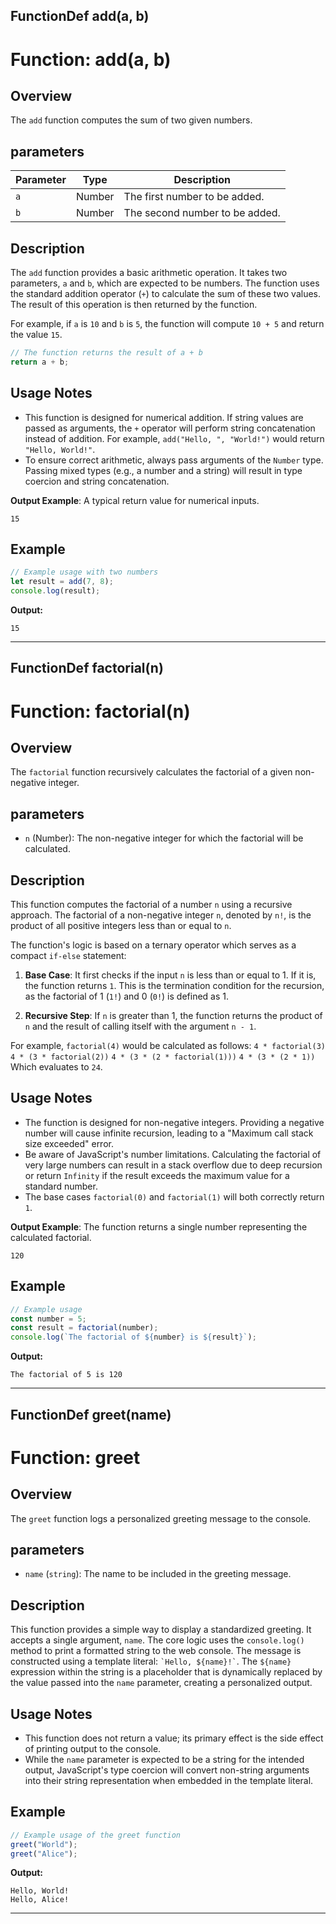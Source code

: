 ## FunctionDef add(a, b)
# Function: add(a, b)

## Overview

The `add` function computes the sum of two given numbers.

## parameters

| Parameter | Type | Description |
|-----------|------|-------------|
| `a` | Number | The first number to be added. |
| `b` | Number | The second number to be added. |

## Description

The `add` function provides a basic arithmetic operation. It takes two parameters, `a` and `b`, which are expected to be numbers. The function uses the standard addition operator (`+`) to calculate the sum of these two values. The result of this operation is then returned by the function.

For example, if `a` is `10` and `b` is `5`, the function will compute `10 + 5` and return the value `15`.

```javascript
// The function returns the result of a + b
return a + b;
```

## Usage Notes

- This function is designed for numerical addition. If string values are passed as arguments, the `+` operator will perform string concatenation instead of addition. For example, `add("Hello, ", "World!")` would return `"Hello, World!"`.
- To ensure correct arithmetic, always pass arguments of the `Number` type. Passing mixed types (e.g., a number and a string) will result in type coercion and string concatenation.

**Output Example**: A typical return value for numerical inputs.

```
15
```

## Example

```javascript
// Example usage with two numbers
let result = add(7, 8);
console.log(result);
```

**Output:**

```
15
```

***
## FunctionDef factorial(n)
# Function: factorial(n)

## Overview

The `factorial` function recursively calculates the factorial of a given non-negative integer.

## parameters

- `n` (Number): The non-negative integer for which the factorial will be calculated.

## Description

This function computes the factorial of a number `n` using a recursive approach. The factorial of a non-negative integer `n`, denoted by `n!`, is the product of all positive integers less than or equal to `n`.

The function's logic is based on a ternary operator which serves as a compact `if-else` statement:

1.  **Base Case**: It first checks if the input `n` is less than or equal to 1. If it is, the function returns `1`. This is the termination condition for the recursion, as the factorial of 1 (`1!`) and 0 (`0!`) is defined as 1.

2.  **Recursive Step**: If `n` is greater than 1, the function returns the product of `n` and the result of calling itself with the argument `n - 1`.

For example, `factorial(4)` would be calculated as follows:
`4 * factorial(3)`
`4 * (3 * factorial(2))`
`4 * (3 * (2 * factorial(1)))`
`4 * (3 * (2 * 1))`
Which evaluates to `24`.

## Usage Notes

- The function is designed for non-negative integers. Providing a negative number will cause infinite recursion, leading to a "Maximum call stack size exceeded" error.
- Be aware of JavaScript's number limitations. Calculating the factorial of very large numbers can result in a stack overflow due to deep recursion or return `Infinity` if the result exceeds the maximum value for a standard number.
- The base cases `factorial(0)` and `factorial(1)` will both correctly return `1`.

**Output Example**: The function returns a single number representing the calculated factorial.
```
120
```

## Example

```javascript
// Example usage
const number = 5;
const result = factorial(number);
console.log(`The factorial of ${number} is ${result}`);
```

**Output:**

```
The factorial of 5 is 120
```

***
## FunctionDef greet(name)
# Function: greet

## Overview

The `greet` function logs a personalized greeting message to the console.

## parameters

- `name` (`string`): The name to be included in the greeting message.

## Description

This function provides a simple way to display a standardized greeting. It accepts a single argument, `name`. The core logic uses the `console.log()` method to print a formatted string to the web console. The message is constructed using a template literal: `` `Hello, ${name}!` ``. The `${name}` expression within the string is a placeholder that is dynamically replaced by the value passed into the `name` parameter, creating a personalized output.

## Usage Notes

- This function does not return a value; its primary effect is the side effect of printing output to the console.
- While the `name` parameter is expected to be a string for the intended output, JavaScript's type coercion will convert non-string arguments into their string representation when embedded in the template literal.

## Example

```javascript
// Example usage of the greet function
greet("World");
greet("Alice");
```

**Output:**

```
Hello, World!
Hello, Alice!
```

***
